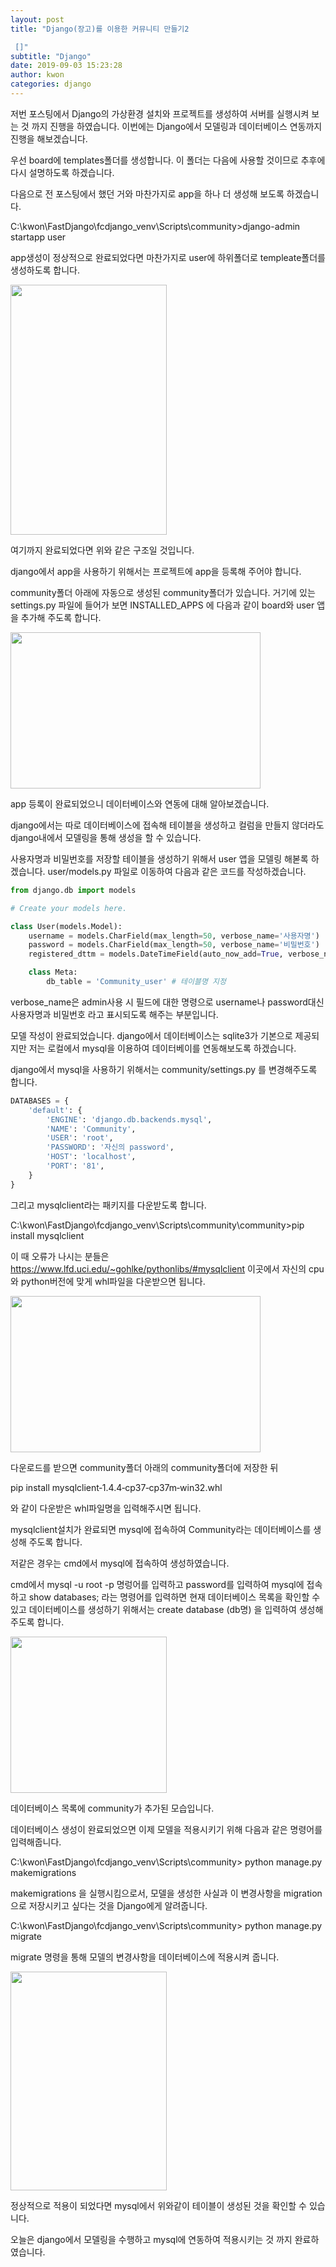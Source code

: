 ```yaml
---
layout: post
title: "Django(장고)를 이용한 커뮤니티 만들기2

 []"
subtitle: "Django"
date: 2019-09-03 15:23:28
author: kwon
categories: django
---
```


저번 포스팅에서 Django의 가상환경 설치와 프로젝트를 생성하여 서버를 실행시켜 보는 것 까지 진행을 하였습니다. 이번에는 Django에서 모델링과 데이터베이스 연동까지 진행을 해보겠습니다.  

우선 board에 templates폴더를 생성합니다. 이 폴더는 다음에 사용할 것이므로 추후에 다시 설명하도록 하겠습니다.

다음으로 전 포스팅에서 했던 거와 마찬가지로 app을 하나 더 생성해 보도록 하겠습니다.

C:\kwon\FastDjango\fcdjango_venv\Scripts\community>django-admin startapp user

app생성이 정상적으로 완료되었다면 마찬가지로 user에 하위폴더로 templeate폴더를 생성하도록 합니다.

<div style="width: 250px; height: 400px;">
    <img src="https://kyu9341.github.io/assets/django6.png" style="width: 250px; height: 400px;">
</div>

여기까지 완료되었다면 위와 같은 구조일 것입니다.

django에서 app을 사용하기 위해서는 프로젝트에 app을 등록해 주어야 합니다.

community폴더 아래에 자동으로 생성된 community폴더가 있습니다. 거기에 있는 settings.py 파일에 들어가 보면 INSTALLED_APPS 에 다음과 같이 board와 user 앱을 추가해 주도록 합니다.

<div style="width: 400px; height: 250px;">
    <img src="https://kyu9341.github.io/assets/django7.png" style="width: 400px; height: 250px;">
</div>

app 등록이 완료되었으니 데이터베이스와 연동에 대해 알아보겠습니다.

django에서는 따로 데이터베이스에 접속해 테이블을 생성하고 컬럼을 만들지 않더라도 django내에서 모델링을 통해 생성을 할 수 있습니다.

사용자명과 비밀번호를 저장할 테이블을 생성하기 위해서 user 앱을 모델링 해볻록 하겠습니다. user/models.py 파일로 이동하여 다음과 같은 코드를 작성하겠습니다.

```python
from django.db import models

# Create your models here.

class User(models.Model):
    username = models.CharField(max_length=50, verbose_name='사용자명')
    password = models.CharField(max_length=50, verbose_name='비밀번호')
    registered_dttm = models.DateTimeField(auto_now_add=True, verbose_name='등록시간') #auto_now_add=True : 객체가 저장되는 시점의 시간이 자동을 저장

    class Meta:
        db_table = 'Community_user' # 테이블명 지정

```

verbose_name은 admin사용 시 필드에 대한 명령으로 username나 password대신 사용자명과 비밀번호 라고 표시되도록 해주는 부분입니다.

모델 작성이 완료되었습니다. django에서 데이터베이스는 sqlite3가 기본으로 제공되지만 저는 로컬에서 mysql을 이용하여 데이터베이를 연동해보도록 하겠습니다.

django에서 mysql을 사용하기 위해서는 community/settings.py 를 변경해주도록 합니다.

```python
DATABASES = {
    'default': {
        'ENGINE': 'django.db.backends.mysql',
        'NAME': 'Community',
        'USER': 'root',
        'PASSWORD': '자신의 password',
        'HOST': 'localhost',
        'PORT': '81',
    }
}
```
그리고 mysqlclient라는 패키지를 다운받도록 합니다.

C:\kwon\FastDjango\fcdjango_venv\Scripts\community\community>pip install mysqlclient

이 때 오류가 나시는 분들은 <https://www.lfd.uci.edu/~gohlke/pythonlibs/#mysqlclient> 이곳에서 자신의 cpu와 python버전에 맞게 whl파일을 다운받으면 됩니다.

<div style="width: 400px; height: 250px;">
    <img src="https://kyu9341.github.io/assets/mysqlclient.png" style="width: 400px; height: 250px;">
</div>

다운로드를 받으면 community폴더 아래의 community폴더에 저장한 뒤

pip install mysqlclient‑1.4.4‑cp37‑cp37m‑win32.whl

와 같이 다운받은 whl파일명을 입력해주시면 됩니다.

mysqlclient설치가 완료되면 mysql에 접속하여 Community라는 데이터베이스를 생성해 주도록 합니다.

저같은 경우는 cmd에서 mysql에 접속하여 생성하였습니다.

cmd에서 mysql -u root -p 명렁어를 입력하고 password를 입력하여 mysql에 접속하고 show databases; 라는 명령어를 입력하면 현재 데이터베이스 목록을 확인할 수 있고 데이터베이스를 생성하기 위해서는 create database (db명) 을 입력하여 생성해 주도록 합니다.

<div style="width: 250px; height: 250px;">
    <img src="https://kyu9341.github.io/assets/mysql1.png" style="width: 250px; height: 250px;">
</div>


데이터베이스 목록에 community가 추가된 모습입니다.

데이터베이스 생성이 완료되었으면 이제 모델을 적용시키기 위해 다음과 같은 명령어를 입력해줍니다.

C:\kwon\FastDjango\fcdjango_venv\Scripts\community> python manage.py makemigrations

makemigrations 을 실행시킴으로서, 모델을 생성한 사실과 이 변경사항을 migration으로 저장시키고 싶다는 것을 Django에게 알려줍니다.

C:\kwon\FastDjango\fcdjango_venv\Scripts\community> python manage.py migrate

migrate 명령을 통해 모델의 변경사항을 데이터베이스에 적용시켜 줍니다.

<div style="width: 250px; height: 350px;">
    <img src="https://kyu9341.github.io/assets/mysql2.png" style="width: 250px; height: 350px;">
</div>

정상적으로 적용이 되었다면 mysql에서 위와같이 테이블이 생성된 것을 확인할 수 있습니다.

오늘은 django에서 모델링을 수행하고 mysql에 연동하여 적용시키는 것 까지 완료하였습니다.
